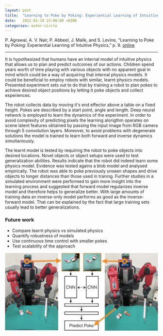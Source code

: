 ```yaml
---
layout: post
title:  "Learning to Poke by Poking: Experiential Learning of Intuitive Physics"
date:   2022-01-10 23:00:00 +0200
categories: outer-circle
---
```


P. Agrawal, A. V. Nair, P. Abbeel, J. Malik, and S. Levine, “Learning to Poke by Poking: Experiential Learning of Intuitive Physics,” p. 9. [online](https://arxiv.org/pdf/1606.07419.pdf)

***

It is hypothesized that humans have an internal model of intuitive physics that allows us to plan and predict outcomes of our actions. Children spend years worth of time playing with various objects with no apparent goal in mind which could be a way of acquiring that internal physics models. It could be beneficial to employ robots with similar, learnt physics models. Presented experiment sets out to do that by training a robot to plan pokes to achieve desired object positions by letting it poke objects and collect experiences.

The robot collects data by moving it's end effector above a table on a fixed height. Pokes are described by a start point, angle and length. Deep neural network is employed to learn the dynamics of the experiment. In order to avoid complexity of predicting pixels the learning alorigthm operates on scene latent features obtained by passing the input image from RGB camera through 5 convolution layers. Moreover, to avoid problems with degenerate solutions the model is trained to learn both forward and inverse dynamics simultaniously.

The learnt model is tested by requiring the robot to poke objects into desired locations. Novel objects or object setups were used to test generalization abilities. Results indicate that the robot did indeed learn some physics model. Evidence was tested agains a blob model and analysed empirically. The robot was able to poke previously unseen shapes and drive objects to longer distances than those used in traning. Further studies in a simulated environment were performed to gain more insight into the learning process and suggested that forward model regularizes inverse model and therefore helps to generalize better. With large amounts of training data an inverse-only model performs as good as the inverse-forward model. That can be explained by the fact that large training sets usually lead to better generalizations.

### Future work
* Compare learnt physics vs simulated physics
* Quantify robustness of models
* Use continuous time control with smaller pokes
* Test scalability of the approach


![Learning to Poke by Poking: Experiential Learning of Intuitive Physics](/assets/learning-to-poke-by-poking-experiential-learning-of-intuitive-physics.png)